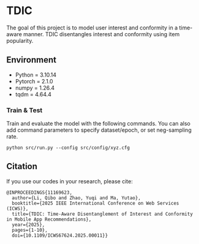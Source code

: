 # TDIC
The goal of this project is to model user interest and conformity in a time-aware manner. TDIC disentangles interest and conformity using item popularity.


## Environment
* Python = 3.10.14
* Pytorch = 2.1.0
* numpy = 1.26.4
* tqdm = 4.64.4
### Train & Test
Train and evaluate the model with the following commands.
You can also add command parameters to specify dataset/epoch, or set neg-sampling rate.

```shell
python src/run.py --config src/config/xyz.cfg
```
## Citation
If you use our codes in your research, please cite:
```
@INPROCEEDINGS{11169623,
  author={Li, Qibo and Zhao, Yuqi and Ma, Yutao},
  booktitle={2025 IEEE International Conference on Web Services (ICWS)}, 
  title={TDIC: Time-Aware Disentanglement of Interest and Conformity in Mobile App Recommendations}, 
  year={2025},
  pages={1-10},
  doi={10.1109/ICWS67624.2025.00011}}

```
